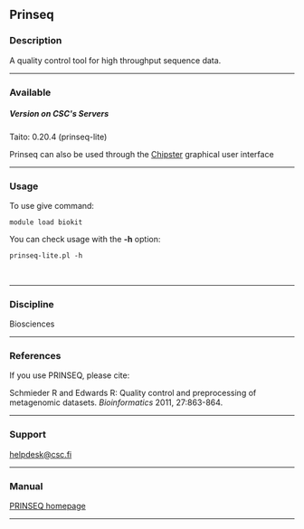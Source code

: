 ## Prinseq

### Description

A quality control tool for high throughput sequence data.

------------------------------------------------------------------------

### Available

##### Version on CSC's Servers

Taito: 0.20.4 (prinseq-lite)

Prinseq can also be used through the [Chipster] graphical user interface

------------------------------------------------------------------------

### Usage

To use give command:

    module load biokit

You can check usage with the **-h** option:

`prinseq-lite.pl -h `

 

------------------------------------------------------------------------

### Discipline

Biosciences  

------------------------------------------------------------------------

### References

If you use PRINSEQ, please cite: 

Schmieder R and Edwards R: Quality control and preprocessing of
metagenomic datasets. *Bioinformatics* 2011, 27:863-864.

------------------------------------------------------------------------

### Support

helpdesk@csc.fi

------------------------------------------------------------------------

### Manual

[PRINSEQ homepage]

------------------------------------------------------------------------

  [Chipster]: http://chipster.csc.fi/
  [PRINSEQ homepage]: http://prinseq.sourceforge.net/
